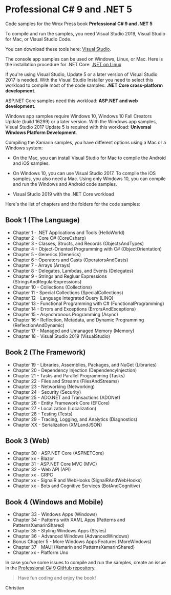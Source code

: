 
# Professional C# 9 and .NET 5

Code samples for the Wrox Press book **Professional C# 9 and .NET 5**

To compile and run the samples, you need Visual Studio 2019, Visual Studio for Mac, or Visual Studio Code. 

You can download these tools here: [Visual Studio](https://www.visualstudio.com/).

The console app samples can be used on Windows, Linux, or Mac. Here is the installation procedure for .NET Core: [.NET on Linux](https://www.microsoft.com/net/core)

If you're using Visual Studio, Update 5 or a later version of Visual Studio 2017 is needed. With the Visual Studio Installer you need to select this workload to compile most of the code samples: **.NET Core cross-platform development**.

ASP.NET Core samples need this workload: **ASP.NET and web development**.

Windows app samples require Windows 10, Windows 10 Fall Creators Update (build 16299) or a later version. With the Windows app samples, Visual Studio 2017 Update 5 is required with this workload: **Universal Windows Platform Development**.

Compiling the Xamarin samples, you have different options using a Mac or a Windows system:
* On the Mac, you can install Visual Studio for Mac to compile the Android and iOS samples.
* On Windows 10, you can use Visual Studio 2017. To compile the iOS samples, you also need a Mac. Using only Windows 10, you can compile and run the Windows and Android code samples.

* Visual Studio 2019 with the .NET Core workload

Here's the list of chapters and the folders for the code samples:

## Book 1 (The Language)

* Chapter 1 - .NET Applications and Tools (HelloWorld)
* Chapter 2 - Core C# (CoreCsharp)
* Chapter 3 - Classes, Structs, and Records (ObjectsAndTypes)
* Chapter 4 - Object-Oriented Programming with C# (ObjectOrientation)
* Chapter 5 - Generics (Generics)
* Chapter 6 - Operators and Casts (OperatorsAndCasts)
* Chapter 7 - Arrays (Arrays)
* Chapter 8 - Delegates, Lambdas, and Events (Delegates)
* Chapter 9 - Strings and Regluar Expressions (StringsAndRegularExpressions)
* Chapter 10 - Collections (Collections)
* Chapter 11 - Special Collections (SpecialCollections)
* Chapter 12 - Language Integrated Query (LINQ)
* Chapter 13 - Functional Programming with C# (FunctionalProgramming)
* Chapter 14 - Errors and Exceptions (ErrorsAndExceptions)
* Chapter 15 - Asynchronous Programming (Async)
* Chapter 16 - Reflection, Metadata, and Dynamic Programming (ReflectionAndDynamic)
* Chapter 17 - Managed and Umanaged Memory (Memory)
* Chapter 18 - Visual Studio 2019 (VisualStudio)

## Book 2 (The Framework)

* Chapter 19 - Libraries, Assemblies, Packages, and NuGet (Libraries)
* Chapter 20 - Dependency Injection (DependencyInjection)
* Chapter 21 - Tasks and Parallel Programming (Tasks)
* Chapter 22 - Files and Streams (FilesAndStreams)
* Chapter 23 - Networking (Networking)
* Chapter 24 - Security (Security)
* Chapter 25 - ADO.NET and Transactions (ADONet)
* Chapter 26 - Entity Framework Core (EFCore)
* Chapter 27 - Localization (Localization)
* Chapter 28 - Testing (Tests)
* Chapter 29 - Tracing, Logging, and Analytics (Diagnostics)
* Chapter XX - Serialization (XMLandJSON)

## Book 3 (Web)

* Chapter 30 - ASP.NET Core (ASPNETCore)
* Chapter xx - Blazor
* Chapter 31 - ASP.NET Core MVC (MVC)
* Chapter 32 - Web API (API)
* Chapter xx - GRPC
* Chapter xx - SignalR and WebHooks (SignalRAndWebHooks)
* Chapter xx - Bots and Cognitive Services (BotAndCognitive)

## Book 4 (Windows and Mobile)

* Chapter 33 - Windows Apps (Windows)
* Chapter 34 - Patterns with XAML Apps (Patterns and PatternsXamarinShared)
* Chapter 35 - Styling Windows Apps (Styles)
* Chapter 36 - Advanced Windows (AdvancedWindows)
* Bonus Chapter 5 - More Windows Apps Features (MoreWindows)
* Chapter 37 - MAUI (Xamarin and PatternsXamarinShared)
* Chapter xx - Platform Uno

In case you've some issues to compile and run the samples, create an issue in the [Professional C# 9 GitHub repository](https://github.com/ProfessionalCSharp/ProfessionalCSharp9).

> Have fun coding and enjoy the book!

Christian
